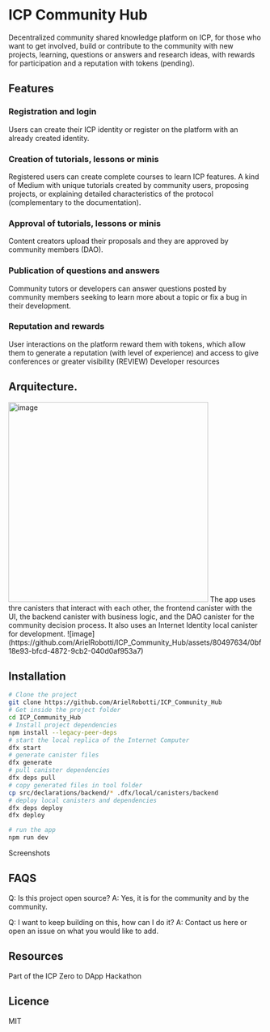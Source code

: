 # ICP Community Hub

Decentralized community shared knowledge platform on ICP, for those who want to get involved, build or contribute to the community with new projects, learning, questions or answers and research ideas, with rewards for participation and a reputation with tokens (pending).


## Features
### Registration and login
Users can create their ICP identity or register on the platform with an already created identity.
### Creation of tutorials, lessons or minis
Registered users can create complete courses to learn ICP features. A kind of Medium with unique tutorials created by community users, proposing projects, or explaining detailed characteristics of the protocol (complementary to the documentation).
### Approval of tutorials, lessons or minis
Content creators upload their proposals and they are approved by community members (DAO).
### Publication of questions and answers
Community tutors or developers can answer questions posted by community members seeking to learn more about a topic or fix a bug in their development.
### Reputation and rewards
User interactions on the platform reward them with tokens, which allow them to generate a reputation (with level of experience) and access to give conferences or greater visibility (REVIEW)
Developer resources


## Arquitecture.
  <img width="395" alt="image" src="https://github.com/ArielRobotti/ICP_Community_Hub/assets/80497634/7695717e-583d-4a6b-8687-9cbed583f86a">
  The app uses thre canisters that interact with each other, the frontend canister with the UI, the backend canister with business logic, and the DAO canister for the community decision process. It also uses an Internet Identity local canister for development.
  ![image](https://github.com/ArielRobotti/ICP_Community_Hub/assets/80497634/0bf18e93-bfcd-4872-9cb2-040d0af953a7)

## Installation
```bash
# Clone the project
git clone https://github.com/ArielRobotti/ICP_Community_Hub
# Get inside the project folder
cd ICP_Community_Hub
# Install project dependencies
npm install --legacy-peer-deps
# start the local replica of the Internet Computer
dfx start
# generate canister files
dfx generate
# pull canister dependencies
dfx deps pull
# copy generated files in tool folder
cp src/declarations/backend/* .dfx/local/canisters/backend
# deploy local canisters and dependencies
dfx deps deploy
dfx deploy

# run the app
npm run dev
```

Screenshots

## FAQS

Q: Is this project open source?
A: Yes, it is for the community and by the community.

Q: I want to keep building on this, how can I do it?
A: Contact us here or open an issue on what you would like to add.

## Resources
Part of the ICP Zero to DApp Hackathon

## Licence
MIT
